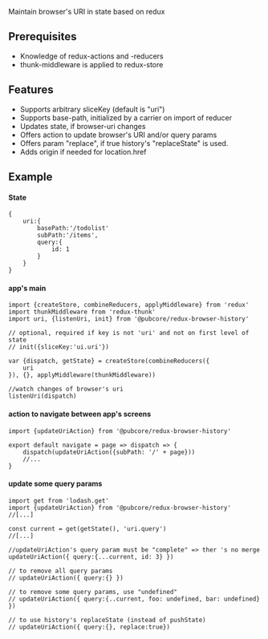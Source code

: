Maintain browser's URI in state based on redux  

## Prerequisites
* Knowledge of redux-actions and -reducers
* thunk-middleware is applied to redux-store

## Features
* Supports arbitrary sliceKey (default is "uri")  
* Supports base-path, initialized by a carrier on import of reducer  
* Updates state, if browser-uri changes  
* Offers action to update browser's URI and/or query params  
* Offers param "replace", if true history's "replaceState" is used.
* Adds origin if needed for location.href  

## Example

#### State

	{
	 	uri:{
			basePath:'/todolist'
			subPath:'/items',
			query:{
				id: 1
			}
		}
	}

#### app's main

	import {createStore, combineReducers, applyMiddleware} from 'redux'
	import thunkMiddleware from 'redux-thunk'
	import uri, {listenUri, init} from '@pubcore/redux-browser-history'

	// optional, required if key is not 'uri' and not on first level of state
	// init({sliceKey:'ui.uri'})

	var {dispatch, getState} = createStore(combineReducers({
		uri
	}), {}, applyMiddleware(thunkMiddleware))

	//watch changes of browser's uri
	listenUri(dispatch)

#### action to navigate between app's screens

	import {updateUriAction} from '@pubcore/redux-browser-history'

	export default navigate = page => dispatch => {
		dispatch(updateUriAction({subPath: '/' + page}))
		//...
	}

#### update some query params
	import get from 'lodash.get'
	import {updateUriAction} from '@pubcore/redux-browser-history'
	//[...]

	const current = get(getState(), 'uri.query')
	//[...]

	//updateUriAction's query param must be "complete" => ther 's no merge
	updateUriAction({ query:{...current, id: 3} })

	// to remove all query params
	// updateUriAction({ query:{} })

	// to remove some query params, use "undefined"
	// updateUriAction({ query:{..current, foo: undefined, bar: undefined} })

	// to use history's replaceState (instead of pushState)
	// updateUriAction({ query:{}, replace:true})
